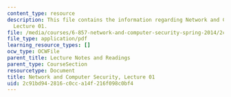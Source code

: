 ```yaml
---
content_type: resource
description: This file contains the information regarding Network and Computer Security,
  Lecture 01.
file: /media/courses/6-857-network-and-computer-security-spring-2014/2c91bd942816c0cca14f216f098c0bf4_MIT6_857S14_Lec01.pdf
file_type: application/pdf
learning_resource_types: []
ocw_type: OCWFile
parent_title: Lecture Notes and Readings
parent_type: CourseSection
resourcetype: Document
title: Network and Computer Security, Lecture 01
uid: 2c91bd94-2816-c0cc-a14f-216f098c0bf4
---
```

